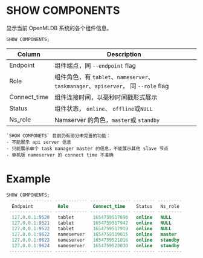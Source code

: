 # SHOW COMPONENTS
显示当前 OpenMLDB 系统的各个组件信息。

```sql
SHOW COMPONENTS;
```

| Column       | Description                                                             |
| ------------ |-------------------------------------------------------------------------|
| Endpoint     | 组件端点，同 `--endpoint` flag                                                |
| Role         | 组件角色，有 `tablet`、`nameserver`、`taskmanager`、`apiserver`， 同 `--role` flag |
| Connect_time | 组件连接时间，以毫秒时间戳形式展示                                                       |
| Status       | 组件状态， `online`、 `offline`或`NULL`                                        |
| Ns_role      | Namserver 的角色，`master`或 `standby`                                       |


```{note}
`SHOW COMPONETS` 目前仍有部分未完善的功能：
- 不能展示 api server 信息
- 只能展示单个 task manager master 的信息，不能展示其他 slave 节点
- 单机版 nameserver 的 connect time 不准确
```
# Example

```sql
SHOW COMPONENTS;
 ---------------- ------------ --------------- -------- --------- 
  Endpoint         Role         Connect_time    Status   Ns_role  
 ---------------- ------------ --------------- -------- --------- 
  127.0.0.1:9520   tablet       1654759517890   online   NULL     
  127.0.0.1:9521   tablet       1654759517942   online   NULL     
  127.0.0.1:9522   tablet       1654759517919   online   NULL     
  127.0.0.1:9622   nameserver   1654759519015   online   master   
  127.0.0.1:9623   nameserver   1654759521016   online   standby  
  127.0.0.1:9624   nameserver   1654759523030   online   standby  
 ---------------- ------------ --------------- -------- --------- 
```


